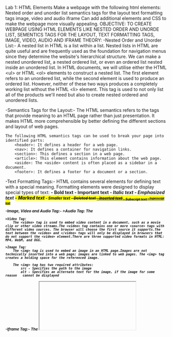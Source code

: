 Lab 1: HTML Elements
Make a webpage with the following html elements:
    Nested order and unorder list
    semantics tags for the layout
    text formatting tags
    image, video and audio
    iframe
Can add additional elements and CSS to make the webpage more visually appealing.
OBJECTIVE:
TO CREATE WEBPAGE USING HTML ELEMENTS LIKE NESTED ORDER AND UNORDE LIST, SEMENTICS TAGS FOR THE LAYOUT, TEXT FORMATTING TAGS, IMAGE, VIDEO, AUDIO AND IFRAME
THEORY:
-Nested Order and Unorder List:-
    A nested list in HTML is a list within a list. Nested lists in HTML are quite useful and are frequently used as the foundation for navigation menus since they determine the website's hierarchical structure. We can make a nested unordered list, a nested ordered list, or even an ordered list nested inside an unordered list.
    In HTML documents, we will utilise either the HTML \<ul> or HTML \<ol> elements to construct a nested list. The first element refers to an unordered list, while the second element is used to produce an ordered list.
    However, neither of these two ways produces a completely working list without the HTML \<li> element. This tag is used to not only list all of the products we'll need but also to create nested ordered and unordered lists.

-Semantics Tags for the Layout:-
    The HTML semantics refers to the tags that provide meaning to an HTML page rather than just presentation. It makes HTML more comprehensible by better defining the different sections and layout of web pages.
        
    The following HTML semantics tags can be used to break your page into identified parts:
        <header>: It defines a header for a web page.
        <nav>: It defines a container for navigation links.
        <section>: This defines a section in a web page.
        <article>: This element contains information about the web page.
        <aside>: The <aside> content is often placed as a sidebar in a document.
        <footer>: It defines a footer for a document or a section.

-Text Formatting Tags:-
    HTML contains several elements for defining text with a special meaning.
    Formatting elements were designed to display special types of text:
        <b> - Bold text
        <strong> - Important text
        <i> - Italic text
        <em> - Emphasized text
        <mark> - Marked text
        <small> - Smaller text
        <del> - Deleted text
        <ins> - Inserted text
        <sub> - Subscript text
        <sup> - Superscript text

-Image, Video and Audio Tag:-
    >Audio Tag:
        The <audio> tag is used to embed sound content in a document, such as music or other audio streams.The <audio> tag contains one or more <source> tags with different audio sources. The browser will choose the first source it supports.The text between the <audio> and </audio> tags will only be displayed in browsers that do not support the <audio> element.There are three supported audio formats in HTML: MP3, WAV, and OGG.

    >Video Tag:
        The <video> tag is used to embed video content in a document, such as a movie clip or other video streams.The <video> tag contains one or more <source> tags with different video sources. The browser will choose the first source it supports.The text between the <video> and </video> tags will only be displayed in browsers that do not support the <video> element.There are three supported video formats in HTML: MP4, WebM, and OGG.

    >Image Tag:
        The <img> tag is used to embed an image in an HTML page.Images are not technically inserted into a web page; images are linked to web pages. The <img> tag creates a holding space for the referenced image.

        The <img> tag has two required attributes:
            src - Specifies the path to the image
            alt - Specifies an alternate text for the image, if the image for some reason   cannot be displayed

-Iframe Tag:-
    The <iframe> tag specifies an inline frame.An inline frame is used to embed another document within the current HTML document.
CONCLUSION:
We learnt to create a webpage using HTML elements like list tag, sementics tags, image, audio and video tag, text formatting tags and iframe tags.